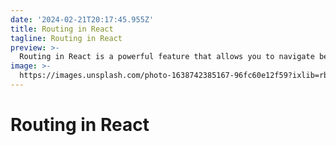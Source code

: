 ```yaml
---
date: '2024-02-21T20:17:45.955Z'
title: Routing in React
tagline: Routing in React
preview: >-
  Routing in React is a powerful feature that allows you to navigate between different components or pages in your application. It provides a way to handle client-side routing and create a seamless user experience. With React Router, you can define routes and render different components based on the URL. This makes it easy to build single-page applications with multiple views. In this blog, we will explore the basics of routing in React and how to implement it in your projects.
image: >-
  https://images.unsplash.com/photo-1638742385167-96fc60e12f59?ixlib=rb-1.2.1&ixid=MnwxMjA3fDB8MHxwaG90by1wYWdlfHx8fGVufDB8fHx8&auto=format&fit=crop&w=1632&q=80
---
```

# Routing in React

